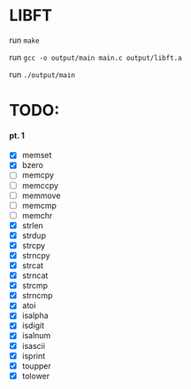 # LIBFT

run `make`

run `gcc -o output/main main.c output/libft.a`

run `./output/main`

# TODO:
#### pt. 1

- [x] memset
- [x] bzero
- [ ] memcpy
- [ ] memccpy
- [ ] memmove
- [ ] memcmp
- [ ] memchr
- [x] strlen
- [x] strdup
- [x] strcpy
- [x] strncpy
- [x] strcat
- [x] strncat
- [x] strcmp
- [x] strncmp
- [x] atoi
- [x] isalpha
- [x] isdigit
- [x] isalnum
- [x] isascii
- [x] isprint
- [x] toupper
- [x] tolower